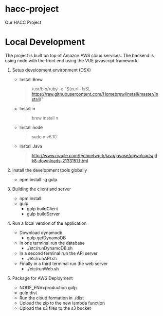 # hacc-project
Our HACC Project


# Local Development

The project is built on top of Amazon AWS cloud services. The backend is using
node with the front end using the VUE javascript framework.

1. Setup development environment (OSX)

   * Install Brew
     > /usr/bin/ruby -e "$(curl -fsSL https://raw.githubusercontent.com/Homebrew/install/master/install)"
   * Install n
     > brew install n
   * Install node
     > sudo n v6.10
   * Install Java
     > http://www.oracle.com/technetwork/java/javase/downloads/jdk8-downloads-2133151.html

1. Install the development tools globally

   * npm install -g gulp

1. Building the client and server

   * npm install
   * gulp
     * gulp buildClient
     * gulp buildServer

1. Run a local version of the application

   * Download dynamodb
     * gulp getDynamoDB
   * In one terminal run the database
     * ./etc/runDynamoDB.sh
   * In a second terminal run the API server
     * ./etc/runAPI.sh
   * Finally in a third terminal run the web server
     * ./etc/runWeb.sh

1. Package for AWS Deployment

   * NODE_ENV=production gulp
   * gulp dist
   * Run the cloud formation in ./dist
   * Upload the zip to the new lambda function
   * Upload the s3 files to the s3 bucket
